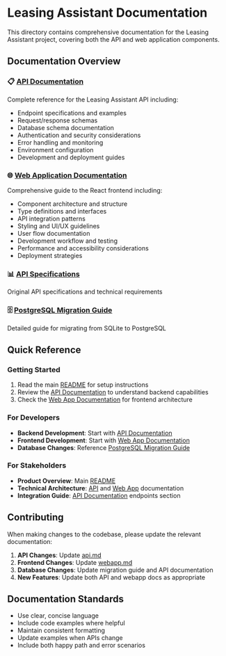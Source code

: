 # Leasing Assistant Documentation

This directory contains comprehensive documentation for the Leasing Assistant project, covering both the API and web application components.

## Documentation Overview

### 📋 [API Documentation](api.md)
Complete reference for the Leasing Assistant API including:
- Endpoint specifications and examples
- Request/response schemas
- Database schema documentation
- Authentication and security considerations
- Error handling and monitoring
- Environment configuration
- Development and deployment guides

### 🌐 [Web Application Documentation](webapp.md)
Comprehensive guide to the React frontend including:
- Component architecture and structure
- Type definitions and interfaces
- API integration patterns
- Styling and UI/UX guidelines
- User flow documentation
- Development workflow and testing
- Performance and accessibility considerations
- Deployment strategies

### 📊 [API Specifications](spec.md)
Original API specifications and technical requirements

### 🗄️ [PostgreSQL Migration Guide](postgresql-migration.md)
Detailed guide for migrating from SQLite to PostgreSQL

## Quick Reference

### Getting Started
1. Read the main [README](../README.md) for setup instructions
2. Review the [API Documentation](api.md) to understand backend capabilities
3. Check the [Web App Documentation](webapp.md) for frontend architecture

### For Developers
- **Backend Development**: Start with [API Documentation](api.md)
- **Frontend Development**: Start with [Web App Documentation](webapp.md)
- **Database Changes**: Reference [PostgreSQL Migration Guide](postgresql-migration.md)

### For Stakeholders
- **Product Overview**: Main [README](../README.md)
- **Technical Architecture**: [API](api.md) and [Web App](webapp.md) documentation
- **Integration Guide**: [API Documentation](api.md) endpoints section

## Contributing

When making changes to the codebase, please update the relevant documentation:

1. **API Changes**: Update [api.md](api.md)
2. **Frontend Changes**: Update [webapp.md](webapp.md)
3. **Database Changes**: Update migration guide and API documentation
4. **New Features**: Update both API and webapp docs as appropriate

## Documentation Standards

- Use clear, concise language
- Include code examples where helpful
- Maintain consistent formatting
- Update examples when APIs change
- Include both happy path and error scenarios
